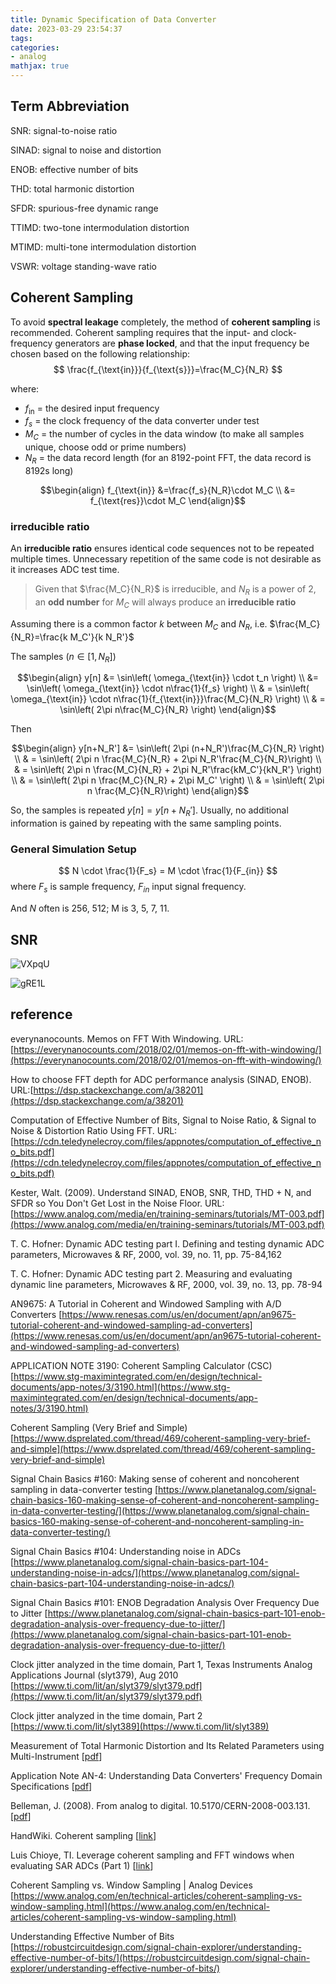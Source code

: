 ```yaml
---
title: Dynamic Specification of Data Converter
date: 2023-03-29 23:54:37
tags:
categories:
- analog
mathjax: true
---
```


## Term Abbreviation

SNR: signal-to-noise ratio

SINAD: signal to noise and distortion

ENOB: effective number of bits

THD: total harmonic distortion

SFDR: spurious-free dynamic range

TTIMD: two-tone intermodulation distortion

MTIMD: multi-tone intermodulation distortion

VSWR: voltage standing-wave ratio



## Coherent Sampling

To avoid **spectral leakage** completely, the method of **coherent sampling** is recommended. Coherent sampling requires that the input- and clock-frequency generators are **phase locked**, and that the input frequency be chosen based on the following relationship:
$$
\frac{f_{\text{in}}}{f_{\text{s}}}=\frac{M_C}{N_R}
$$

where:

- $f_{\text{in}}$ = the desired input frequency
- $f_s$ = the clock frequency of the data converter under test
- $M_C$ = the number of cycles in the data window (to make all samples unique, choose odd or prime numbers)
- $N_R$ = the data record length (for an 8192-point FFT, the data record is 8192s long)



$$\begin{align}
f_{\text{in}} &=\frac{f_s}{N_R}\cdot M_C \\
&= f_{\text{res}}\cdot M_C
\end{align}$$

### irreducible ratio

An **irreducible ratio** ensures identical code sequences not to be repeated multiple times. Unnecessary repetition of the same code is not desirable as it increases ADC test time.

> Given that $\frac{M_C}{N_R}$ is irreducible, and $N_R$ is a power of 2, an **odd number** for $M_C$ will always produce an **irreducible ratio**



Assuming there is a common factor $k$ between $M_C$ and $N_R$, i.e. $\frac{M_C}{N_R}=\frac{k M_C'}{k N_R'}$

The samples  ($n\in[1, N_R]$)

$$\begin{align}
y[n] &= \sin\left( \omega_{\text{in}} \cdot t_n \right) \\
&= \sin\left( \omega_{\text{in}} \cdot n\frac{1}{f_s} \right)  \\
& = \sin\left( \omega_{\text{in}} \cdot n\frac{1}{f_{\text{in}}}\frac{M_C}{N_R} \right) \\
& = \sin\left( 2\pi n\frac{M_C}{N_R} \right)
\end{align}$$

Then

$$\begin{align}
y[n+N_R'] &= \sin\left( 2\pi (n+N_R')\frac{M_C}{N_R} \right) \\
& = \sin\left( 2\pi n \frac{M_C}{N_R} + 2\pi N_R'\frac{M_C}{N_R}\right) \\
& = \sin\left( 2\pi n \frac{M_C}{N_R} + 2\pi N_R'\frac{kM_C'}{kN_R'} \right) \\
& = \sin\left( 2\pi n \frac{M_C}{N_R} + 2\pi M_C' \right) \\
& = \sin\left( 2\pi n \frac{M_C}{N_R}\right) 
\end{align}$$



So,  the samples is repeated $y[n] = y[n+N_R']$.  Usually, no additional information is gained by repeating with the same sampling points.



### General Simulation Setup

$$
N \cdot \frac{1}{F_s} = M \cdot \frac{1}{F_{in}}
$$
where $F_s$ is sample frequency, $F_{in}$ input signal frequency. 

And $N$ often is 256, 512; M is 3, 5, 7, 11.



## SNR

![VXpqU](Dynamic-specification-converter/VXpqU.png)

![gRE1L](Dynamic-specification-converter/gRE1L.png)



## reference

everynanocounts. Memos on FFT With Windowing. URL: [https://everynanocounts.com/2018/02/01/memos-on-fft-with-windowing/](https://everynanocounts.com/2018/02/01/memos-on-fft-with-windowing/)

How to choose FFT depth for ADC performance analysis (SINAD, ENOB). URL:[https://dsp.stackexchange.com/a/38201](https://dsp.stackexchange.com/a/38201)

Computation of Effective Number of Bits, Signal to Noise Ratio, & Signal to Noise & Distortion Ratio Using FFT. URL:[https://cdn.teledynelecroy.com/files/appnotes/computation_of_effective_no_bits.pdf](https://cdn.teledynelecroy.com/files/appnotes/computation_of_effective_no_bits.pdf)

Kester, Walt. (2009). Understand SINAD, ENOB, SNR, THD, THD + N, and SFDR so You Don't Get Lost in the Noise Floor. URL:[https://www.analog.com/media/en/training-seminars/tutorials/MT-003.pdf](https://www.analog.com/media/en/training-seminars/tutorials/MT-003.pdf)

T. C. Hofner: Dynamic ADC testing part I. Defining and testing dynamic ADC parameters, Microwaves & RF, 2000, vol. 39, no. 11, pp. 75-84,162

T. C. Hofner: Dynamic ADC testing part 2. Measuring and evaluating dynamic line parameters, Microwaves & RF, 2000, vol. 39, no. 13, pp. 78-94

AN9675: A Tutorial in Coherent and Windowed Sampling with A/D Converters [https://www.renesas.com/us/en/document/apn/an9675-tutorial-coherent-and-windowed-sampling-ad-converters](https://www.renesas.com/us/en/document/apn/an9675-tutorial-coherent-and-windowed-sampling-ad-converters)

APPLICATION NOTE 3190: Coherent Sampling Calculator (CSC)  [https://www.stg-maximintegrated.com/en/design/technical-documents/app-notes/3/3190.html](https://www.stg-maximintegrated.com/en/design/technical-documents/app-notes/3/3190.html)

Coherent Sampling (Very Brief and Simple) [https://www.dsprelated.com/thread/469/coherent-sampling-very-brief-and-simple](https://www.dsprelated.com/thread/469/coherent-sampling-very-brief-and-simple)

Signal Chain Basics #160: Making sense of coherent and noncoherent sampling in data-converter testing [https://www.planetanalog.com/signal-chain-basics-160-making-sense-of-coherent-and-noncoherent-sampling-in-data-converter-testing/](https://www.planetanalog.com/signal-chain-basics-160-making-sense-of-coherent-and-noncoherent-sampling-in-data-converter-testing/)

Signal Chain Basics #104: Understanding noise in ADCs [https://www.planetanalog.com/signal-chain-basics-part-104-understanding-noise-in-adcs/](https://www.planetanalog.com/signal-chain-basics-part-104-understanding-noise-in-adcs/)

Signal Chain Basics #101: ENOB Degradation Analysis Over Frequency Due to Jitter [https://www.planetanalog.com/signal-chain-basics-part-101-enob-degradation-analysis-over-frequency-due-to-jitter/](https://www.planetanalog.com/signal-chain-basics-part-101-enob-degradation-analysis-over-frequency-due-to-jitter/)

Clock jitter analyzed in the time domain, Part 1, Texas Instruments Analog Applications Journal (slyt379), Aug 2010 [https://www.ti.com/lit/an/slyt379/slyt379.pdf](https://www.ti.com/lit/an/slyt379/slyt379.pdf)

Clock jitter analyzed in the time domain, Part 2  [https://www.ti.com/lit/slyt389](https://www.ti.com/lit/slyt389)

Measurement of Total Harmonic Distortion and Its Related Parameters using Multi-Instrument [[pdf](https://www.virtins.com/doc/Measurement-of-Total-Harmonic-Distortion-and-Its-Related-Parameters-using-Multi-Instrument.pdf)]

Application Note AN-4: Understanding Data Converters' Frequency Domain Specifications [[pdf](https://www.datel.com/data/ads/adc-an4.pdf)]

Belleman, J. (2008). From analog to digital. 10.5170/CERN-2008-003.131.  [[pdf](https://cds.cern.ch/record/1100535/files/p131.pdf)]

HandWiki. Coherent sampling [[link](https://handwiki.org/wiki/Coherent_sampling)]

Luis Chioye, TI.  Leverage coherent sampling and FFT windows when evaluating SAR ADCs (Part 1) [[link](https://e2e.ti.com/blogs_/archives/b/precisionhub/posts/leverage-coherent-sampling-and-fft-windows-when-evaluating-sar-adcs-part-1)]

Coherent Sampling vs. Window Sampling | Analog Devices [https://www.analog.com/en/technical-articles/coherent-sampling-vs-window-sampling.html](https://www.analog.com/en/technical-articles/coherent-sampling-vs-window-sampling.html)

Understanding Effective Number of Bits [https://robustcircuitdesign.com/signal-chain-explorer/understanding-effective-number-of-bits/](https://robustcircuitdesign.com/signal-chain-explorer/understanding-effective-number-of-bits/)
